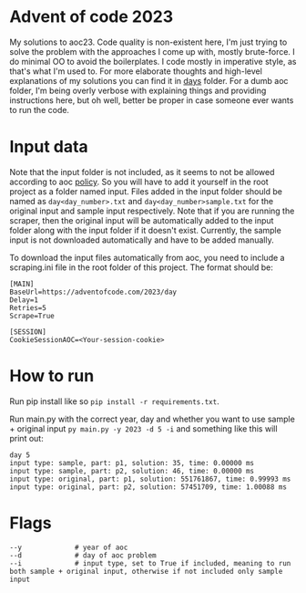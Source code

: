 # Advent of code 2023
My solutions to aoc23. Code quality is non-existent here, I'm just trying to solve the problem with the approaches I come up with, mostly brute-force. I do minimal OO to avoid the boilerplates. I code mostly in imperative style, as that's what I'm used to.
For more elaborate thoughts and high-level explanations of my solutions you can find it in [days](days) folder. For a dumb aoc folder, I'm being overly verbose with explaining things and providing instructions here, but oh well, better be proper in case someone ever wants to run the code.

# Input data
Note that the input folder is not included, as it seems to not be allowed according to aoc [policy](https://adventofcode.com/2023/about). So you will have to add it yourself in the root project as a folder named input.
Files added in the input folder should be named as `day<day_number>.txt` and `day<day_number>sample.txt` for the original input and sample input respectively. Note that if you are running the scraper, then the original input will be automatically added to the input folder along with the input folder if it doesn't exist. Currently, the sample input is not downloaded automatically and have to be added manually.

To download the input files automatically from aoc, you need to include a scraping.ini file in the root folder of this project. The format should be:
```
[MAIN]
BaseUrl=https://adventofcode.com/2023/day
Delay=1
Retries=5
Scrape=True

[SESSION]
CookieSessionAOC=<Your-session-cookie>
```

# How to run
Run pip install like so `pip install -r requirements.txt`.

Run main.py with the correct year, day and whether you want to use sample + original input `py main.py -y 2023 -d 5 -i` and something like this will print out:
 ```
 day 5
 input type: sample, part: p1, solution: 35, time: 0.00000 ms
 input type: sample, part: p2, solution: 46, time: 0.00000 ms
 input type: original, part: p1, solution: 551761867, time: 0.99993 ms
 input type: original, part: p2, solution: 57451709, time: 1.00088 ms
 ```

# Flags
```
--y             # year of aoc
--d             # day of aoc problem
--i             # input type, set to True if included, meaning to run both sample + original input, otherwise if not included only sample input
```
